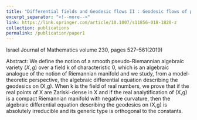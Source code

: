 ```yaml
---
title: "Differential fields and Geodesic flows II : Geodesic flows of pseudo-Riemannian algebraic varieties"
excerpt_separator: "<!--more-->"
link: https://link.springer.com/article/10.1007/s11856-018-1820-z
collection: publications
permalink: /publication/paper1
---
```

Israel Journal of Mathematics volume 230, pages 527–561(2019)

Abstract: We define the notion of a smooth pseudo-Riemannian algebraic variety $(X,g)$ over a field k of characteristic 0, which is an algebraic analogue of the notion of Riemannian manifold and we study, from a model-theoretic perspective, the algebraic differential equation describing the geodesics on (X,g). 
When k is the field of real numbers, we prove that if the real points of X are Zariski-dense in X and if the real analytification of (X,g) is a compact Riemannian manifold with negative curvature, then the algebraic differential equation describing the geodesics on (X,g) is absolutely irreducible and its generic type is orthogonal to the constants.